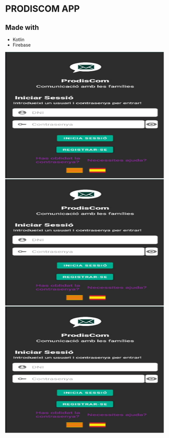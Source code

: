 # PRODISCOM APP
## Made with
- Kotlin
- Firebase

<p align="center">
  <img width="700" height="400"  src="img/1.png">
  <img width="700" height="400"  src="img/1.png">
  <img width="700" height="400"  src="img/1.png">
</p>

